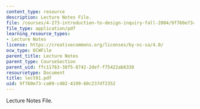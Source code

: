 ```yaml
---
content_type: resource
description: Lecture Notes File.
file: /courses/4-273-introduction-to-design-inquiry-fall-2004/9f760e73ca09c402419960c237df2352_lect01.pdf
file_type: application/pdf
learning_resource_types:
- Lecture Notes
license: https://creativecommons.org/licenses/by-nc-sa/4.0/
ocw_type: OCWFile
parent_title: Lecture Notes
parent_type: CourseSection
parent_uid: ffc11763-38f5-8742-2def-f75422ab6338
resourcetype: Document
title: lect01.pdf
uid: 9f760e73-ca09-c402-4199-60c237df2352
---
```

Lecture Notes File.